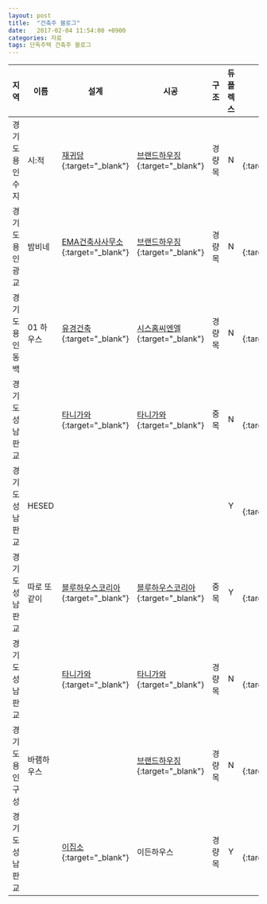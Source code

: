 ```yaml
---
layout: post
title:  "건축주 블로그"
date:   2017-02-04 11:54:00 +0900
categories: 자료
tags: 단독주택 건축주 블로그
---
```


| 지역 | 이름 | 설계 | 시공 | 구조 | 듀플렉스 | 블로그 | 링크 |
| --- | --- | --- | --- | :-: | :---: | :---: | --- |
| 경기도 용인 수지 | 시:적 | [재귀당][01]{:target="_blank"} | [브랜드하우징][01_1]{:target="_blank"} | 경량목 | N | [블로그][01_blog]{:target="_blank"} | [전원속의 내집][01_2]{:target="_blank"} |
| 경기도 용인 광교 | 밤비네 | [EMA건축사사무소][02]{:target="_blank"} | [브랜드하우징][01_1]{:target="_blank"} | 경량목 | N | [블로그][02_blog]{:target="_blank"} |
| 경기도 용인 동백 | 01 하우스 | [유경건축][03]{:target="_blank"} | [시스홈씨엔엘][03_1]{:target="_blank"} | 경량목 | N | [블로그][03_blog]{:target="_blank"} | |
| 경기도 성남 판교 | | [타니가와][04]{:target="_blank"} | [타니가와][04]{:target="_blank"} | 중목 | N | [블로그][04_blog]{:target="_blank"} | |
| 경기도 성남 판교 | HESED | | | | Y | [블로그][05_blog]{:target="_blank"} | [우먼센스][05_1]{:target="_blank"} |
| 경기도 성남 판교 | 따로 또 같이 | [블루하우스코리아][06]{:target="_blank"} | [블루하우스코리아][06]{:target="_blank"} | 중목 | Y | [블로그][06_blog]{:target="_blank"} | 
| 경기도 성남 판교 | | [타니가와][07]{:target="_blank"} | [타니가와][07]{:target="_blank"} | 경량목 | N | [블로그][07_blog]{:target="_blank"} |
| 경기도 용인 구성 | 바램하우스 | | [브랜드하우징][01_1]{:target="_blank"} | 경량목 | N | [블로그][08_blog]{:target="_blank"} |
| 경기도 성남 판교 | | [이집소][09]{:target="_blank"} | 이든하우스 | 경량목 | Y | [블로그][09_blog]{:target="_blank"} |


[09]: http://cafe.naver.com/duplexhome
[09_blog]: http://blog.naver.com/joonnoh1

[08_blog]: http://blog.naver.com/chang98

[07]: http://tg-k.co.kr/showroom/modelhouse_view_korea_pangyo5.asp#ad-image-9
[07_blog]: http://blog.naver.com/jkyoo0311

[06]: http://www.koreabluehouse.com/works
[06_blog]: http://blog.naver.com/PostList.nhn?blogId=charllie

[05_blog]: http://blog.naver.com/PostThumbnailList.nhn?blogId=rudaruda&from=postList&categoryNo=33
[05_1]: http://navercast.naver.com/magazine_contents.nhn?rid=1089&contents_id=117754

[04]: http://tg-k.co.kr/showroom/modelhouse_view_korea_pangyo8.asp#ad-image-0
[04_blog]: http://blog.naver.com/5_happytree

[03]: http://officekyuhng.com/index.php/residential/01-house/
[03_blog]: http://blog.naver.com/hyewon98
[03_1]: https://story.kakao.com/ch/syshome

[02]: http://emanas.synology.me/wordpress/광교-단독주택/
[02_blog]: http://blog.naver.com/withzzinpang

[01]: http://jaeguidang.com/220817933649
[01_blog]: http://artknitting.blog.me/220820782093
[01_1]: http://cafe.naver.com/metalwood
[01_2]: http://navercast.naver.com/magazine_contents.nhn?rid=1433&contents_id=125586